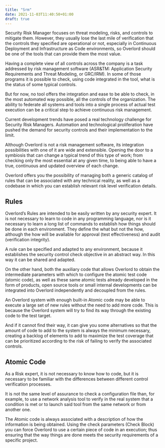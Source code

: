 ```yaml
---
title: "Srm"
date: 2021-11-03T11:40:50+01:00
draft: true
---
```


Security Risk Manager focuses on threat modeling, risks, and controls to
mitigate them. However, they usually lose the last mile of verification that
the controls they specified are operational or not, especially in Continuous
Deployment and Infrastructure as Code environments, so Overlord should be one
of the tools that can provide them the most value.

Having a complete view of all controls across the company is a task addressed
by risk management software (ASR&TM: Application Security Requirements and
Threat Modeling, or GRC/IRM). In some of those programs it is possible to
check, using code integrated in the tool, what is the status of some typical
controls.

But for now, no tool offers the integration and ease to be able to check, in
the most automated way possible, all the controls of the organization. The
ability to federate all systems and tools into a single process of actual test
execution can be a critical step to achieve continuous risk management.

Current development trends have posed a real technology challenge for Security
Risk Managers. Automation and technological proliferation have pushed the
demand for security controls and their implementation to the limit.

Although Overlord is not a risk management software, its integration
possibilities with one of it are wide and extensible. Opening the door to a
symbiosis that can change a typical trend of this type of work; from checking
only the most essential at any given time, to being able to have a true,
continuous and updated overview of each change.

Overlord offers you the possibility of managing both a generic catalog of rules
that can be associated with any technical reality, as well as a codebase in
which you can establish relevant risk level verification details.

## Rules

Overlord’s Rules are intended to be easily written by any security expert. It
is not necessary to learn to code in any programming language, nor is it
necessary to learn a long list of commands to establish how things should be
done in each environment. They define the what but not the how, although the
how will be available for approval (test effectiveness) and audit (verification
integrity).

A rule can be specified and adapted to any environment, because it establishes
the security control check objective in an abstract way. In this way it can be
shared and adapted.

On the other hand, both the auxiliary code that allows Overlord to obtain the
intermediate parameters with which to configure the atomic test code (atomic
code), as well as these same atomic tests already developed in the form of
products, open source tools or small internal developments can be integrated
into Overlord independently and decoupled from the rules.

An Overlord system with enough built-in Atomic code may be able to execute a
large set of new rules without the need to add more code. This is because the
Overlord system will try to find its way through the existing code to the test
target.

And if it cannot find their way, it can give you some alternatives so that the
amount of code to add to the system is always the minimum necessary, creating a
backlog of elements to add to maximize the test coverage that can be
prioritized according to the risk of failing to verify the associated controls.

## Atomic Code

As a Risk expert, it is not necessary to know how to code, but it is necessary
to be familiar with the differences between different control verification
processes.

It is not the same level of assurance to check a configuration file than, for
example, to use a network analysis tool to verify in the real system that a
condition is met or to launch said tool from the same network or from another
one.

The Atomic code is always associated with a description of how the information
is being obtained. Using the check parameters (Check Block) you can force
Overlord to use a certain piece of code in an execution; thus ensuring that the
way things are done meets the security requirements of a specific project.
